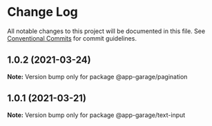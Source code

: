# Change Log

All notable changes to this project will be documented in this file.
See [Conventional Commits](https://conventionalcommits.org) for commit guidelines.

## 1.0.2 (2021-03-24)

**Note:** Version bump only for package @app-garage/pagination





## 1.0.1 (2021-03-21)

**Note:** Version bump only for package @app-garage/text-input
